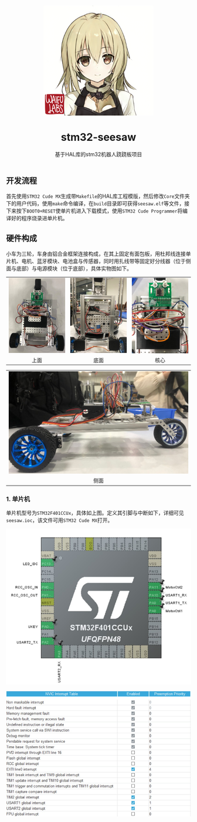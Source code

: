 <div align="center">
  <img src="imgs/head.png" width = "300" height = "300" alt="KanbanMusume"><br>
  <h1>stm32-seesaw</h1>
  基于HAL库的stm32机器人跷跷板项目<br><br>
</div>

## 开发流程
首先使用`STM32 Cude MX`生成带`Makefile`的HAL库工程模版，然后修改`Core`文件夹下的用户代码，使用`make`命令编译，在`build`目录即可获得`seesaw.elf`等文件，接下来按下`BOOT0+RESET`使单片机进入下载模式，使用`STM32 Cude Programmer`将编译好的程序烧录进单片机。

## 硬件构成
小车为三轮，车身由铝合金框架连接构成，在其上固定有面包板，用杜邦线连接单片机、电机、蓝牙模块、电池盒与传感器，同时用扎线带等固定好分线器（位于侧面与底部）与电源模块（位于底部），具体实物图如下。

<table>
	<tr>
		<td align="center"><img src="imgs/car_above.jpg"></td>
		<td align="center"><img src="imgs/car_below.jpg"></td>
        <td align="center"><img src="imgs/car_core.jpg"></td>
	</tr>
    <tr>
		<td align="center">上面</td>
		<td align="center">底面</td>
        <td align="center">核心</td>
	</tr>
</table>
<table>
	<tr>
		<td align="center"><img src="imgs/car_side.jpg"></td>
	</tr>
    <tr>
		<td align="center">侧面</td>
	</tr>
</table>

### 1. 单片机
单片机型号为`STM32F401CCUx`，具体如上图。定义其引脚与中断如下，详细可见`seesaw.ioc`，该文件可用`STM32 Cude MX`打开。

![pins](imgs/pins.jpg)

![pins](imgs/ints.jpg)
